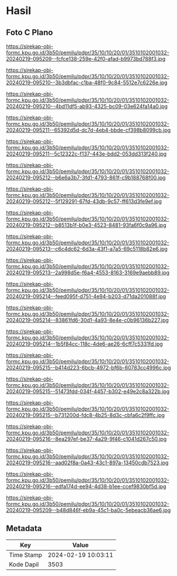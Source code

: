 # Hasil

## Foto C Plano

https://sirekap-obj-formc.kpu.go.id/3b50/pemilu/pdpr/35/10/10/20/01/3510102001032-20240219-095209--fcfce138-259e-42f0-afad-b9973bd788f3.jpg

https://sirekap-obj-formc.kpu.go.id/3b50/pemilu/pdpr/35/10/10/20/01/3510102001032-20240219-095210--3b3dbfac-c1ba-48f0-9c84-5512e7c6226e.jpg

https://sirekap-obj-formc.kpu.go.id/3b50/pemilu/pdpr/35/10/10/20/01/3510102001032-20240219-095210--4bd11df5-ab93-4325-bc09-03e624fa14a0.jpg

https://sirekap-obj-formc.kpu.go.id/3b50/pemilu/pdpr/35/10/10/20/01/3510102001032-20240219-095211--65392d5d-dc7d-4eb4-bbde-cf398b8099cb.jpg

https://sirekap-obj-formc.kpu.go.id/3b50/pemilu/pdpr/35/10/10/20/01/3510102001032-20240219-095211--5c12322c-f137-443e-bdd2-053dd313f240.jpg

https://sirekap-obj-formc.kpu.go.id/3b50/pemilu/pdpr/35/10/10/20/01/3510102001032-20240219-095212--b6e6a3b7-3fd1-4793-861f-c9b188768f00.jpg

https://sirekap-obj-formc.kpu.go.id/3b50/pemilu/pdpr/35/10/10/20/01/3510102001032-20240219-095212--5f129291-67fd-43db-9c57-ff613d3fe9ef.jpg

https://sirekap-obj-formc.kpu.go.id/3b50/pemilu/pdpr/35/10/10/20/01/3510102001032-20240219-095212--b8513b1f-b0e3-4523-8481-93fa6f0c9a96.jpg

https://sirekap-obj-formc.kpu.go.id/3b50/pemilu/pdpr/35/10/10/20/01/3510102001032-20240219-095213--c6c4dc62-6d3a-43f1-a7a5-69c5118b82e6.jpg

https://sirekap-obj-formc.kpu.go.id/3b50/pemilu/pdpr/35/10/10/20/01/3510102001032-20240219-095213--2a998d5e-f6a4-4553-8163-3169e9aebb89.jpg

https://sirekap-obj-formc.kpu.go.id/3b50/pemilu/pdpr/35/10/10/20/01/3510102001032-20240219-095214--feed095f-d751-4e94-b203-d71da201088f.jpg

https://sirekap-obj-formc.kpu.go.id/3b50/pemilu/pdpr/35/10/10/20/01/3510102001032-20240219-095214--83861fd6-30d1-4a93-8e4e-c0b96136b227.jpg

https://sirekap-obj-formc.kpu.go.id/3b50/pemilu/pdpr/35/10/10/20/01/3510102001032-20240219-095214--1b5f84cc-118c-4de6-ae26-6cff7c5331fd.jpg

https://sirekap-obj-formc.kpu.go.id/3b50/pemilu/pdpr/35/10/10/20/01/3510102001032-20240219-095215--b414d223-6bcb-4972-bf6b-60783cc4996c.jpg

https://sirekap-obj-formc.kpu.go.id/3b50/pemilu/pdpr/35/10/10/20/01/3510102001032-20240219-095215--51473fdd-034f-4457-b302-e49e2c8a322b.jpg

https://sirekap-obj-formc.kpu.go.id/3b50/pemilu/pdpr/35/10/10/20/01/3510102001032-20240219-095215--b731200d-fdc8-4b25-8d3c-cbfa6c2f9ffc.jpg

https://sirekap-obj-formc.kpu.go.id/3b50/pemilu/pdpr/35/10/10/20/01/3510102001032-20240219-095216--8ea297ef-be37-4a29-9f46-c1041d267c50.jpg

https://sirekap-obj-formc.kpu.go.id/3b50/pemilu/pdpr/35/10/10/20/01/3510102001032-20240219-095216--aad02f8a-0a43-43c1-897a-13450cdb7523.jpg

https://sirekap-obj-formc.kpu.go.id/3b50/pemilu/pdpr/35/10/10/20/01/3510102001032-20240219-095216--edfa174d-ee94-4d38-b1ee-ccef9830bf5d.jpg

https://sirekap-obj-formc.kpu.go.id/3b50/pemilu/pdpr/35/10/10/20/01/3510102001032-20240219-095209--b48d846f-eb9a-45c1-ba0c-5ebeacb36ae6.jpg


## Metadata

| Key        | Value               |
| ---------- | ------------------- |
| Time Stamp | 2024-02-19 10:03:11 |
| Kode Dapil | 3503                |



